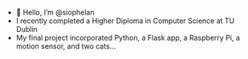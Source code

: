 - 👋 Hello, I’m @siophelan
- I recently completed a Higher Diploma in Computer Science at TU Dublin
- My final project incorporated Python, a Flask app, a Raspberry Pi, a motion sensor, and two cats...

<!---
siophelan/siophelan is a ✨ special ✨ repository because its `README.md` (this file) appears on your GitHub profile.
You can click the Preview link to take a look at your changes.
--->
